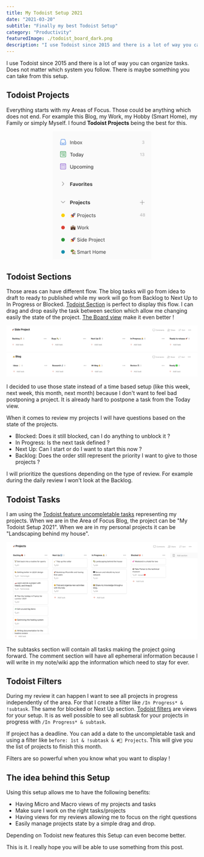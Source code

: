 ```yaml
---
title: My Todoist Setup 2021
date: "2021-03-20"
subtitle: "Finally my best Todoist Setup"
category: "Productivity"
featuredImage: ./todoist_board_dark.png
description: "I use Todoist since 2015 and there is a lot of way you can organize tasks. I love this one."
---
```


I use Todoist since 2015 and there is a lot of way you can organize tasks. Does not matter which system you follow. There is maybe something you can take from this setup.

## Todoist Projects

Everything starts with my Areas of Focus. Those could be anything which does not end. For example this Blog, my Work, my Hobby (Smart Home), my Family or simply Myself. I found **Todoist Projects** being the best for this.

<div style="width: 260px; margin-left: auto; margin-right: auto">

![Example of Todoist Projects](./todoist_projects.png "Example of Todoist Projects")

</div>

## Todoist Sections

Those areas can have different flow. The blog tasks will go from idea to draft to ready to published while my work will go from Backlog to Next Up to In Progress or Blocked. [Todoist Section](https://todoist.com/help/articles/introduction-to-sections) is perfect to display this flow. I can drag and drop easily the task between section which allow me changing easily the state of the project. [The Board view](https://todoist.com/help/articles/visualize-your-workflow-with-board-view) make it even better !

<div class="wide">

![Example of Todoist Sections Side Project](./side_project.png "Todoist example of Side Project Board")
![Example of Todoist Sections Blog](./blog.png "Todoist example of Blog Board")

</div>

I decided to use those state instead of a time based setup (like this week, next week, this month, next month) because I don't want to feel bad postponing a project. It is already hard to postpone a task from the Today view.

When it comes to review my projects I will have questions based on the state of the projects.

- Blocked: Does it still blocked, can I do anything to unblock it ?
- In Progress: Is the next task defined ?
- Next Up: Can I start or do I want to start this now ?
- Backlog: Does the order still represent the priority I want to give to those projects ?

I will prioritize the questions depending on the type of review. For example during the daily review I won't look at the Backlog.

## Todoist Tasks

I am using the [Todoist feature uncompletable tasks](https://todoist.com/help/articles/how-to-create-an-uncompletable-task) representing my projects. When we are in the Area of Focus Blog, the project can be "My Todoist Setup 2021". When we are in my personal projects it can be "Landscaping behind my house".

<div class="wide">

![Todoist Personal Project using Boards](./todoist_board.png "Personal Project Setup in Todoist")

</div>

The subtasks section will contain all tasks making the project going forward. The comment section will have all ephemeral information because I will write in my note/wiki app the information which need to stay for ever.

## Todoist Filters

During my review it can happen I want to see all projects in progress independently of the area. For that I create a filter like `/In Progress* & !subtask`. The same for blocked or Next Up section. [Todoist filters](https://todoist.com/help/articles/introduction-to-filters) are views for your setup. It is as well possible to see all subtask for your projects in progress with `/In Progress* & subtask`.

If project has a deadline. You can add a date to the uncompletable task and using a filter like `before: 1st & !subtask & #🚀 Projects`. This will give you the list of projects to finish this month.

Filters are so powerful when you know what you want to display !

## The idea behind this Setup

Using this setup allows me to have the following benefits:

- Having Micro and Macro views of my projects and tasks
- Make sure I work on the right tasks/projects
- Having views for my reviews allowing me to focus on the right questions
- Easily manage projects state by a simple drag and drop.

Depending on Todoist new features this Setup can even become better.

This is it. I really hope you will be able to use something from this post.
